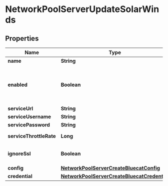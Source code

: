 

# NetworkPoolServerUpdateSolarWinds

## Properties

Name | Type | Description | Notes
------------ | ------------- | ------------- | -------------
**name** | **String** | Name |  [optional]
**enabled** | **Boolean** | Can be used to enable / disable the network pool server. |  [optional]
**serviceUrl** | **String** | URL |  [optional]
**serviceUsername** | **String** | Username |  [optional]
**servicePassword** | **String** | Password |  [optional]
**serviceThrottleRate** | **Long** | Throttle Rate |  [optional]
**ignoreSsl** | **Boolean** | Disable SSL SNI Verification |  [optional]
**config** | [**NetworkPoolServerCreateBluecatConfig**](NetworkPoolServerCreateBluecatConfig.md) |  |  [optional]
**credential** | [**NetworkPoolServerCreateBluecatCredential**](NetworkPoolServerCreateBluecatCredential.md) |  |  [optional]



